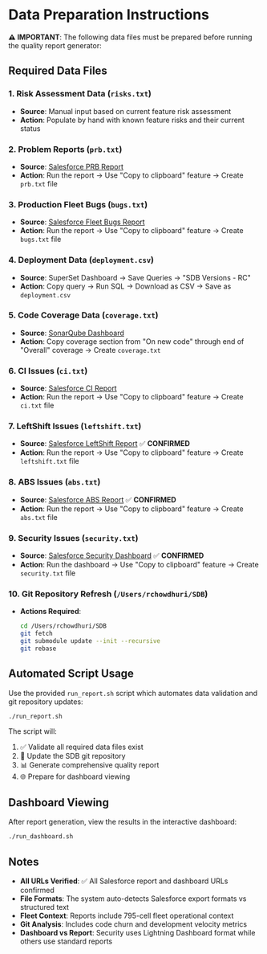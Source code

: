 # Data Preparation Instructions

**⚠️ IMPORTANT**: The following data files must be prepared before running the quality report generator:

## Required Data Files

### 1. Risk Assessment Data (`risks.txt`)
- **Source**: Manual input based on current feature risk assessment
- **Action**: Populate by hand with known feature risks and their current status

### 2. Problem Reports (`prb.txt`)
- **Source**: [Salesforce PRB Report](https://gus.lightning.force.com/lightning/page/analytics?wave__assetType=report&wave__assetId=00OEE000001TXjB2AW)
- **Action**: Run the report → Use "Copy to clipboard" feature → Create `prb.txt` file

### 3. Production Fleet Bugs (`bugs.txt`)
- **Source**: [Salesforce Fleet Bugs Report](https://gus.lightning.force.com/lightning/page/analytics?wave__assetType=report&wave__assetId=00OEE0000014M4b2AE)
- **Action**: Run the report → Use "Copy to clipboard" feature → Create `bugs.txt` file

### 4. Deployment Data (`deployment.csv`)
- **Source**: SuperSet Dashboard → Save Queries → "SDB Versions - RC"
- **Action**: Copy query → Run SQL → Download as CSV → Save as `deployment.csv`

### 5. Code Coverage Data (`coverage.txt`)
- **Source**: [SonarQube Dashboard](https://sonarqube.sfcq.buildndeliver-s.aws-esvc1-useast2.aws.sfdc.cl/component_measures?id=sayonara.sayonaradb.sdb&metric=uncovered_lines&view=list)
- **Action**: Copy coverage section from "On new code" through end of "Overall" coverage → Create `coverage.txt`

### 6. CI Issues (`ci.txt`)
- **Source**: [Salesforce CI Report](https://gus.lightning.force.com/lightning/page/analytics?wave__assetType=report&wave__assetId=00OEE000002WjvJ2AS)
- **Action**: Run the report → Use "Copy to clipboard" feature → Create `ci.txt` file

### 7. LeftShift Issues (`leftshift.txt`)
- **Source**: [Salesforce LeftShift Report](https://gus.lightning.force.com/lightning/page/analytics?wave__assetType=report&wave__assetId=00OEE000002WjvJ2AS) ✅ **CONFIRMED**
- **Action**: Run the report → Use "Copy to clipboard" feature → Create `leftshift.txt` file

### 8. ABS Issues (`abs.txt`)
- **Source**: [Salesforce ABS Report](https://gus.lightning.force.com/lightning/page/analytics?wave__assetType=report&wave__assetId=00OEE000002WjvJ2AS) ✅ **CONFIRMED**
- **Action**: Run the report → Use "Copy to clipboard" feature → Create `abs.txt` file

### 9. Security Issues (`security.txt`)
- **Source**: [Salesforce Security Dashboard](https://gus.lightning.force.com/lightning/page/analytics?wave__assetType=lightningdashboard&wave__assetId=01ZEE000001BaVp2AK) ✅ **CONFIRMED**
- **Action**: Run the dashboard → Use "Copy to clipboard" feature → Create `security.txt` file

### 10. Git Repository Refresh (`/Users/rchowdhuri/SDB`)
- **Actions Required**:
  ```bash
  cd /Users/rchowdhuri/SDB
  git fetch
  git submodule update --init --recursive
  git rebase
  ```

## Automated Script Usage

Use the provided `run_report.sh` script which automates data validation and git repository updates:

```bash
./run_report.sh
```

The script will:
1. ✅ Validate all required data files exist
2. 🔄 Update the SDB git repository 
3. 📊 Generate comprehensive quality report
4. 🌐 Prepare for dashboard viewing

## Dashboard Viewing

After report generation, view the results in the interactive dashboard:

```bash
./run_dashboard.sh
```

## Notes

- **All URLs Verified**: ✅ All Salesforce report and dashboard URLs confirmed
- **File Formats**: The system auto-detects Salesforce export formats vs structured text
- **Fleet Context**: Reports include 795-cell fleet operational context
- **Git Analysis**: Includes code churn and development velocity metrics
- **Dashboard vs Report**: Security uses Lightning Dashboard format while others use standard reports
